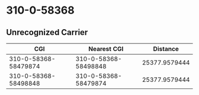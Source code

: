 # 310-0-58368
## Unrecognized Carrier


| CGI | Nearest CGI | Distance |
|-----|-------------|----------|
| 310-0-58368-58479874 | 310-0-58368-58498848 | 25377.9579444 |
| 310-0-58368-58498848 | 310-0-58368-58479874 | 25377.9579444 |
